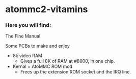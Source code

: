 # atommc2-vitamins

### Here you will find:

The Fine Manual
  
Some PCBs to make and enjoy
* 8k video RAM
  * Gives a full 8K of RAM at #8000, in one chip.
* Kernal + AtoMMC ROM mod
  * Frees up the extension ROM socket and the IRQ line.
